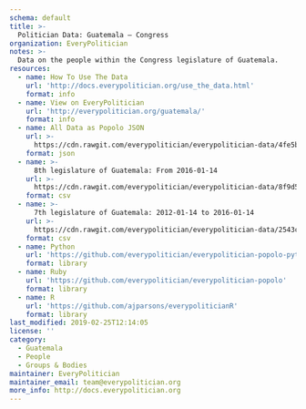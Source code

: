 ```yaml
---
schema: default
title: >-
  Politician Data: Guatemala — Congress
organization: EveryPolitician
notes: >-
  Data on the people within the Congress legislature of Guatemala.
resources:
  - name: How To Use The Data
    url: 'http://docs.everypolitician.org/use_the_data.html'
    format: info
  - name: View on EveryPolitician
    url: 'http://everypolitician.org/guatemala/'
    format: info
  - name: All Data as Popolo JSON
    url: >-
      https://cdn.rawgit.com/everypolitician/everypolitician-data/4fe5ba9421eba6e70ef494e1d9620849d990fae0/data/Guatemala/Congress/ep-popolo-v1.0.json
    format: json
  - name: >-
      8th legislature of Guatemala: From 2016-01-14
    url: >-
      https://cdn.rawgit.com/everypolitician/everypolitician-data/8f9d5bb62948d2504adb7ce7c8c2196ddaadddb9/data/Guatemala/Congress/term-8.csv
    format: csv
  - name: >-
      7th legislature of Guatemala: 2012-01-14 to 2016-01-14
    url: >-
      https://cdn.rawgit.com/everypolitician/everypolitician-data/2543c758e119c2e66f74c4e03792bdfa73f9f6de/data/Guatemala/Congress/term-7.csv
    format: csv
  - name: Python
    url: 'https://github.com/everypolitician/everypolitician-popolo-python'
    format: library
  - name: Ruby
    url: 'https://github.com/everypolitician/everypolitician-popolo'
    format: library
  - name: R
    url: 'https://github.com/ajparsons/everypoliticianR'
    format: library
last_modified: 2019-02-25T12:14:05
license: ''
category:
  - Guatemala
  - People
  - Groups & Bodies
maintainer: EveryPolitician
maintainer_email: team@everypolitician.org
more_info: http://docs.everypolitician.org
---
```

